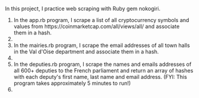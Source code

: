 In this project, I practice web scraping with Ruby gem nokogiri.

<ol>

  <li>In the app.rb program, I scrape a list of all cryptocurrency symbols and values from https://coinmarketcap.com/all/views/all/ and associate them in a hash.<li>

  <li>In the mairies.rb program, I scrape the email addresses of all town halls in the Val d'Oise department and associate them in a hash.<li>

  <li>In the deputies.rb program, I scrape the names and emails addresses of all 600+ deputies to the French parliament and return an array of hashes with each deputy's first name, last name and email address. (FYI: This program takes approximately 5 minutes to run!)<li>

</ol>